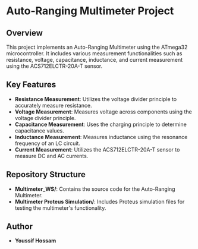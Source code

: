# Auto-Ranging Multimeter Project

## Overview
This project implements an Auto-Ranging Multimeter using the ATmega32 microcontroller. It includes various measurement functionalities such as resistance, voltage, capacitance, inductance, and current measurement using the ACS712ELCTR-20A-T sensor.

## Key Features
- **Resistance Measurement**: Utilizes the voltage divider principle to accurately measure resistance.
- **Voltage Measurement**: Measures voltage across components using the voltage divider principle.
- **Capacitance Measurement**: Uses the charging principle to determine capacitance values.
- **Inductance Measurement**: Measures inductance using the resonance frequency of an LC circuit.
- **Current Measurement**: Utilizes the ACS712ELCTR-20A-T sensor to measure DC and AC currents.

## Repository Structure
- **Multimeter_WS/**: Contains the source code for the Auto-Ranging Multimeter.
- **Multimeter Proteus Simulation/**: Includes Proteus simulation files for testing the multimeter's functionality.

## Author
- **Youssif Hossam**

